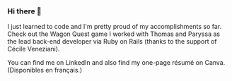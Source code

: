 ### Hi there 👋

I just learned to code and I'm pretty proud of my accomplishments so far. Check out the Wagon Quest game I worked with Thomas and Paryssa as the lead back-end developer via Ruby on Rails (thanks to the support of Cécile Veneziani). 

You can find me on LinkedIn and also find my one-page résumé on Canva. (Disponibles en français.)

<!--
**LutherTS/LutherTS** is a ✨ _special_ ✨ repository because its `README.md` (this file) appears on your GitHub profile.

Here are some ideas to get you started:

- 🔭 I’m currently working on ...
- 🌱 I’m currently learning ...
- 👯 I’m looking to collaborate on ...
- 🤔 I’m looking for help with ...
- 💬 Ask me about ...
- 📫 How to reach me: ...
- 😄 Pronouns: ...
- ⚡ Fun fact: ...
-->

